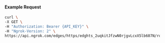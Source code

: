<!-- Code generated for API Clients. DO NOT EDIT. -->

#### Example Request

```bash
curl \
-X GET \
-H "Authorization: Bearer {API_KEY}" \
-H "Ngrok-Version: 2" \
https://api.ngrok.com/edges/https/edghts_2uqkitJfzwN0rjgvLcxX5lb607N/routes/edghtsrt_2uqkimjWqbzrhQqEuKGG6axBmdV/backend
```
